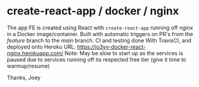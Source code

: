 # create-react-app / docker / nginx
The app FE is created using React with `create-react-app` running off nginx in a Docker image/container.
Built with automatic triggers on PR's from the _feature_ branch to the _main_ branch.
CI and testing done With TravisCI, and deployed onto Heroku
URL: https://jo3yy-docker-react-nginx.herokuapp.com/
Note: May be slow to start up as the services is paused due to services running off its respected free tier (give it time to warmup/resume)

Thanks, Joey
